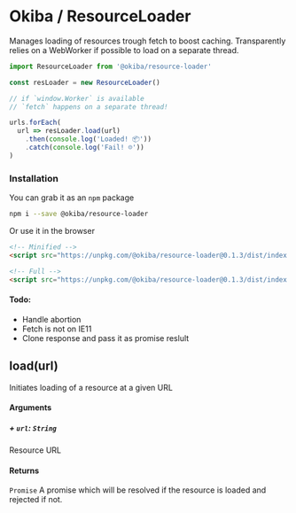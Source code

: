 

# Okiba / ResourceLoader
Manages loading of resources trough fetch to boost caching.
Transparently relies on a WebWorker if possible to load on a separate thread.




```javascript
import ResourceLoader from '@okiba/resource-loader'

const resLoader = new ResourceLoader()

// if `window.Worker` is available
// `fetch` happens on a separate thread!

urls.forEach(
  url => resLoader.load(url)
    .then(console.log('Loaded! 📦'))
    .catch(console.log('Fail! ☹️'))
)
```



### Installation

You can grab it as an `npm` package 
```bash
npm i --save @okiba/resource-loader
```

Or use it in the browser
```html
<!-- Minified -->
<script src="https://unpkg.com/@okiba/resource-loader@0.1.3/dist/index.min.js"></script>

<!-- Full -->
<script src="https://unpkg.com/@okiba/resource-loader@0.1.3/dist/index.js"></script>
```


#### Todo:

+ Handle abortion
+ Fetch is not on IE11
+ Clone response and pass it as promise reslult



## load(url)


Initiates loading of a resource at a given URL







#### Arguments


##### + `url`: `String`

Resource URL





#### Returns

`Promise` A promise which will be resolved if the resource
is loaded and rejected if not.